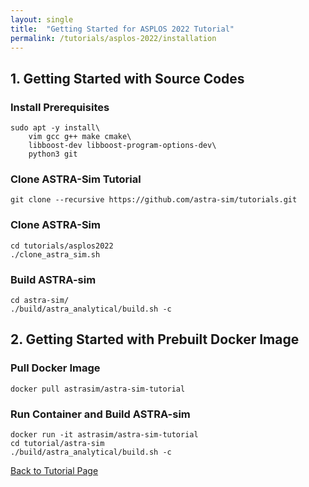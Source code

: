 ```yaml
---
layout: single
title:  "Getting Started for ASPLOS 2022 Tutorial"
permalink: /tutorials/asplos-2022/installation
---
```


## 1. Getting Started with Source Codes
### Install Prerequisites
```
sudo apt -y install\
    vim gcc g++ make cmake\
    libboost-dev libboost-program-options-dev\
    python3 git
```

### Clone ASTRA-Sim Tutorial
```
git clone --recursive https://github.com/astra-sim/tutorials.git
```

### Clone ASTRA-Sim
```
cd tutorials/asplos2022
./clone_astra_sim.sh
```

### Build ASTRA-sim
```
cd astra-sim/
./build/astra_analytical/build.sh -c
```

## 2. Getting Started with Prebuilt Docker Image
### Pull Docker Image
```
docker pull astrasim/astra-sim-tutorial
```
### Run Container and Build ASTRA-sim
```
docker run -it astrasim/astra-sim-tutorial
cd tutorial/astra-sim
./build/astra_analytical/build.sh -c
```

<nav class="pagination">
    <a href="/tutorials/asplos-2022" class="pagination--pager">Back to Tutorial Page</a>
</nav>
